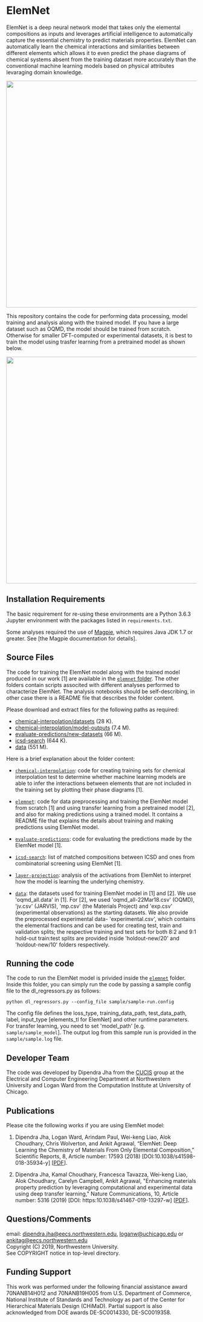 # ElemNet

ElemNet is a deep neural network model that takes only the elemental compositions as inputs and leverages artificial intelligence to automatically capture the essential chemistry to predict materials properties. ElemNet can automatically learn the chemical interactions and similarities between different elements which allows it to even predict the phase diagrams of chemical systems absent from the training dataset more accurately than the conventional machine learning models based on physical attributes levaraging domain knowledge.

<p align="center">
  <img src="images/oqmd_approach.png" width="600">
</p>


This repository contains the code for performing data processing, model training and analysis along with the trained model. If you have a large dataset such as OQMD, the model should be trained from scratch. Otherwise for smaller DFT-computed or experimental datasets, it is best to train the model using trasfer learning from a pretrained model as shown below.

<p align="center">
  <img src="images/ElemNet-TL.png" width="600">
</p>

## Installation Requirements

The basic requirement for re-using these environments are a Python 3.6.3 Jupyter environment with the packages listed in `requirements.txt`.

Some analyses required the use of [Magpie](https://bitbucket.org/wolverton/magpie), which requires Java JDK 1.7 or greater.
See [the Magpie documentation for details].

## Source Files

The code for training the ElemNet model along with the trained model produced in our work [1] are available in the [`elemnet` folder](./elemnet). The other folders contain scripts associted with different analyses performed to characterize ElemNet. The analysis notebooks should be self-describing, in other case there is a README file that describes the folder content.

Please download and extract files for the following paths as required:
  + [chemical-interpolation/datasets](http://cucis.ece.northwestern.edu/projects/DataSets/ElemNet/chemical-interpolation/datasets.tar.gz) (28 K).
  + [chemical-interpolation/model-outputs](http://cucis.ece.northwestern.edu/projects/DataSets/ElemNet/chemical-interpolation/model-outputs.tar.gz) (7.4 M).
  + [evaluate-predictions/new-datasets](http://cucis.ece.northwestern.edu/projects/DataSets/ElemNet/evaluate-predictions/new-datasets.tar.gz) (66 M).
  + [icsd-search](http://cucis.ece.northwestern.edu/projects/DataSets/ElemNet/icsd-search.tar.gz) (644 K).
  + [data](http://cucis.ece.northwestern.edu/projects/DataSets/ElemNet/data.tar.gz) (551 M).
  
Here is a brief explanation about the folder content:

* [`chemical-interpolation`](./chemical-interpolation): code for creating training sets for chemical interpolation test to determine whether machine learning models are able to infer the interactions between elements that are not included in the training set by plotting their phase diagrams [1].

* [`elemnet`](./elemnet): code for data preprocessing and training the ElemNet model from scratch [1] and using transfer learning from a pretrained model [2], and also for making predictions using a trained model. It contains a README file that explains the details about training and making predictions using ElemNet model.

* [`evaluate-predictions`](./evaluate-predictions): code for evaluating the predictions made by the ElemNet model [1].

* [`icsd-search`](./icsd-search): list of matched compositions between ICSD and ones from combinatorial screening using ElemNet [1].

* [`layer-projection`](./layer-projection): analysis of the activations from ElemNet to interpret how the model is learning the underlying chemistry.

* [`data`](./data): the datasets used for training ElemNet model in [1] and [2]. We use 'oqmd_all.data' in [1]. For [2], we used 'oqmd_all-22Mar18.csv' (OQMD), 'jv.csv' (JARVIS), 'mp.csv' (the Materials Project) and 'exp.csv' (experimental observations) as the starting datasets. We also provide the preprocessed experimental data- 'experimental.csv', which contains the elemental fractions and can be used for creating test, train and validation splits; the respective training and test sets for both 8:2 and 9:1 hold-out train:test splits are provided inside 'holdout-new/20' and 'holdout-new/10' folders respectively.

## Running the code

The code to run the ElemNet model is privided inside the [`elemnet`](./elemnet) folder. Inside this folder, you can simply run the code by passing a sample config file to the dl_regressors.py as follows:

`python dl_regressors.py --config_file sample/sample-run.config`

The config file defines the loss_type, training_data_path, test_data_path, label, input_type [elements_tl for ElemNet] and other runtime parameters. For transfer learning, you need to set 'model_path' [e.g. `sample/sample_model`]. The output log
from this sample run is provided in the `sample/sample.log` file.

## Developer Team

The code was developed by Dipendra Jha from the <a href="http://cucis.ece.northwestern.edu/">CUCIS</a> group at the Electrical and Computer Engineering Department at Northwestern University and Logan Ward from the Computation Institute at University of Chicago.

## Publications

Please cite the following works if you are using ElemNet model:

1. Dipendra Jha, Logan Ward, Arindam Paul, Wei-keng Liao, Alok Choudhary, Chris Wolverton, and Ankit Agrawal, “ElemNet: Deep Learning the Chemistry of Materials From Only Elemental Composition,” Scientific Reports, 8, Article number: 17593 (2018) [DOI:10.1038/s41598-018-35934-y]  [<a href="https://www.nature.com/articles/s41598-018-35934-y">PDF</a>].

2. Dipendra Jha, Kamal Choudhary, Francesca Tavazza, Wei-keng Liao, Alok Choudhary, Carelyn Campbell, Ankit Agrawal, "Enhancing materials property prediction by leveraging computational and experimental data using deep transfer learning," Nature Communications, 10, Article number: 5316 (2019) [DOI: https:10.1038/s41467-019-13297-w] [<a href="https://www.nature.com/articles/s41467-019-13297-w">PDF</a>].

## Questions/Comments

email: dipendra.jha@eecs.northwestern.edu, loganw@uchicago.edu or ankitag@eecs.northwestern.edu</br>
Copyright (C) 2019, Northwestern University.<br/>
See COPYRIGHT notice in top-level directory.

## Funding Support

This work was performed under the following financial assistance award 70NANB14H012 and 70NANB19H005 from U.S. Department of Commerce, National Institute of Standards and Technology as part of the Center for Hierarchical Materials Design (CHiMaD). Partial support is also acknowledged from DOE awards DE-SC0014330, DE-SC0019358.
